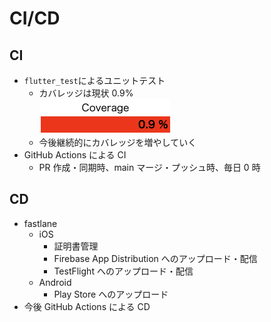 # CI/CD

## CI

- `flutter_test`によるユニットテスト
  - カバレッジは現状 0.9%  
    ![カバレッジ](./images/code_coverage.png)
  - 今後継続的にカバレッジを増やしていく
- GitHub Actions による CI
  - PR 作成・同期時、main マージ・プッシュ時、毎日 0 時

## CD

- fastlane
  - iOS
    - 証明書管理
    - Firebase App Distribution へのアップロード・配信
    - TestFlight へのアップロード・配信
  - Android
    - Play Store へのアップロード
- 今後 GitHub Actions による CD
